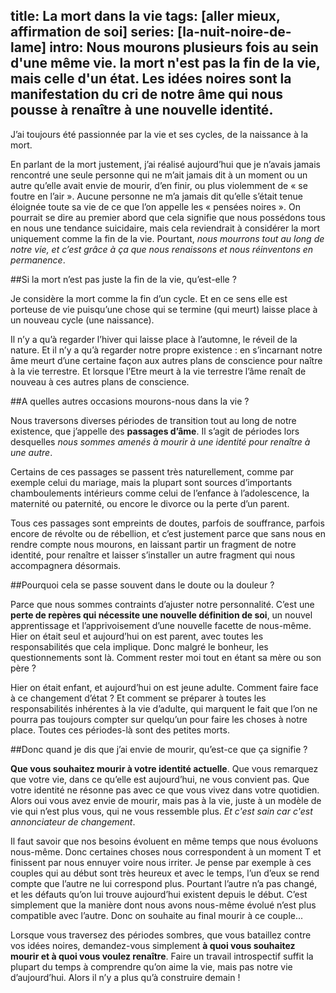 title: La mort dans la vie
tags: [aller mieux, affirmation de soi]
series: [la-nuit-noire-de-lame]
intro: Nous mourons plusieurs fois au sein d'une même vie. la mort n'est pas la fin de la vie, mais celle d'un état. Les idées noires sont la manifestation du cri de notre âme qui nous pousse à renaître à une nouvelle identité.
---

J’ai toujours été passionnée par la vie et ses cycles, de la naissance à la mort.

En parlant de la mort justement, j’ai réalisé aujourd’hui que je n’avais jamais rencontré une seule personne qui ne m’ait jamais dit à un moment ou un autre qu’elle avait envie de mourir, d’en finir, ou plus violemment de « se foutre en l’air ». Aucune personne ne m’a jamais dit qu’elle s’était tenue éloignée toute sa vie de ce que l’on appelle les « pensées noires ». On pourrait se dire au premier abord que cela signifie que nous possédons tous en nous une tendance suicidaire, mais cela reviendrait à considérer la mort uniquement comme la fin de la vie. Pourtant, *nous mourrons tout au long de notre vie, et c’est grâce à ça que nous renaissons et nous réinventons en permanence*.

##Si la mort n’est pas juste la fin de la vie, qu’est-elle ?

Je considère la mort comme la fin d’un cycle. Et en ce sens elle est porteuse de vie puisqu’une chose qui se termine (qui meurt) laisse place à un nouveau cycle (une naissance). 

Il n’y a qu’à regarder l’hiver qui laisse place à l’automne, le réveil de la nature. Et il n’y a qu’à regarder notre propre existence : en s’incarnant notre âme meurt d’une certaine façon aux autres plans de conscience pour naître à la vie terrestre. Et lorsque l’Etre meurt à la vie terrestre l’âme renaît de nouveau à ces autres plans de conscience.

##A quelles autres occasions mourons-nous dans la vie ?

Nous traversons diverses périodes de transition tout au long de notre existence, que j’appelle des **passages d’âme**. Il s’agit de périodes lors desquelles *nous sommes amenés à mourir à une identité pour renaître à une autre*. 

Certains de ces passages se passent très naturellement, comme par exemple celui du mariage, mais la plupart sont sources d’importants chamboulements intérieurs comme celui de l’enfance à l’adolescence, la maternité ou paternité, ou encore le divorce ou la perte d’un parent.

Tous ces passages sont empreints de doutes, parfois de souffrance, parfois encore de révolte ou de rébellion, et c’est justement parce que sans nous en rendre compte nous mourons, en laissant partir un fragment de notre identité, pour renaître et laisser s’installer un autre fragment qui nous accompagnera désormais.

##Pourquoi cela se passe souvent dans le doute ou la douleur ?

Parce que nous sommes contraints d’ajuster notre personnalité. C’est une **perte de repères qui nécessite une nouvelle définition de soi**, un nouvel apprentissage et l’apprivoisement d’une nouvelle facette de nous-même. Hier on était seul et aujourd’hui on est parent, avec toutes les responsabilités que cela implique. Donc malgré le bonheur, les questionnements sont là. Comment rester moi tout en étant sa mère ou son père ? 

Hier on était enfant, et aujourd’hui on est jeune adulte. Comment faire face à ce changement d’état ? Et comment se préparer à toutes les responsabilités inhérentes à la vie d’adulte, qui marquent le fait que l’on ne pourra pas toujours compter sur quelqu’un pour faire les choses à notre place. Toutes ces périodes-là sont des petites morts.

##Donc quand je dis que j’ai envie de mourir, qu’est-ce que ça signifie ?

**Que vous souhaitez mourir à votre identité actuelle**. Que vous remarquez que votre vie, dans ce qu’elle est aujourd’hui, ne vous convient pas. Que votre identité ne résonne pas avec ce que vous vivez dans votre quotidien. Alors oui vous avez envie de mourir, mais pas à la vie, juste à un modèle de vie qui n’est plus vous, qui ne vous ressemble plus. *Et c'est sain car c'est annonciateur de changement*.

Il faut savoir que nos besoins évoluent en même temps que nous évoluons nous-même. Donc certaines choses nous correspondent à un moment T et finissent par nous ennuyer voire nous irriter. Je pense par exemple à ces couples qui au début sont très heureux et avec le temps, l’un d’eux se rend compte que l’autre ne lui correspond plus. Pourtant l’autre n’a pas changé, et les défauts qu’on lui trouve aujourd’hui existent depuis le début. C’est simplement que la manière dont nous avons nous-même évolué n’est plus compatible avec l’autre. Donc on souhaite au final mourir à ce couple...

Lorsque vous traversez des périodes sombres, que vous bataillez contre vos idées noires, demandez-vous simplement **à quoi vous souhaitez mourir et à quoi vous voulez renaître**.
Faire un travail introspectif suffit la plupart du temps à comprendre qu’on aime la vie, mais pas notre vie d’aujourd’hui. Alors il n’y a plus qu’à construire demain !
